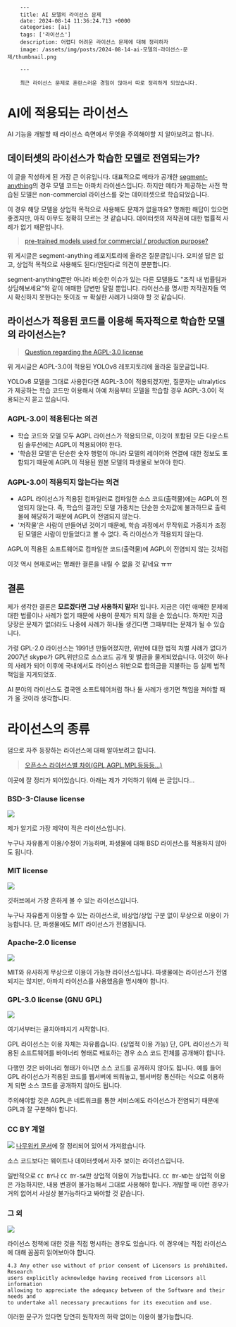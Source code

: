 

        ---
        title: AI 모델의 라이선스 문제
        date: 2024-08-14 11:36:24.713 +0000
        categories: [ai]
        tags: ['라이선스']
        description: 어렵디 어려운 라이선스 문제에 대해 정리하자
        image: /assets/img/posts/2024-08-14-ai-모델의-라이선스-문제/thumbnail.png
        
        ---

        최근 라이선스 문제로 혼란스러운 경험이 많아서 따로 정리하게 되었습니다.

# AI에 적용되는 라이선스

AI 기능을 개발할 때 라이선스 측면에서 무엇을 주의해야할 지 알아보려고 합니다.

## 데이터셋의 라이선스가 학습한 모델로 전염되는가?

이 글을 작성하게 된 가장 큰 이유입니다.
대표적으로 메타가 공개한 [segment-anything](https://github.com/facebookresearch/segment-anything)의 경우 모델 코드는 아파치 라이센스입니다.
하지만 메타가 제공하는 사전 학습된 모델은 non-commercial 라이선스를 갖는 데이터셋으로 학습되었습니다.

이 경우 해당 모델을 상업적 목적으로 사용해도 문제가 없을까요?
명쾌한 해답이 있으면 좋겠지만, 아직 아무도 정확히 모르는 것 같습니다.
데이터셋의 저작권에 대한 법률적 사례가 없기 때문입니다.

> [pre-trained models used for commercial / production purpose?](https://github.com/facebookresearch/segment-anything/issues/63)

위 게시글은 segment-anything 레포지토리에 올라온 질문글입니다.
오피셜 답은 없고, 상업적 목적으로 사용해도 된다/안된다로 의견이 분분합니다.

segment-anything뿐만 아니라 비슷한 이슈가 있는 다른 모델들도 "조직 내 법률팀과 상담해보세요"와 같이 애매한 답변만 달릴 뿐입니다.
라이선스를 명시한 저작권자들 역시 확신하지 못한다는 뜻이죠 ㅠ
확실한 사례가 나와야 할 것 같습니다.  

## 라이선스가 적용된 코드를 이용해 독자적으로 학습한 모델의 라이선스는?

> [Question regarding the AGPL-3.0 license](https://github.com/ultralytics/ultralytics/issues/2129)

위 게시글은 AGPL-3.0이 적용된 YOLOv8 레포지토리에 올라온 질문글입니다.

YOLOv8 모델을 그대로 사용한다면 AGPL-3.0이 적용되겠지만, 
질문자는 ultralytics가 제공하는 학습 코드만 이용해서 아예 처음부터 모델을 학습할 경우 AGPL-3.0이 적용되는지 묻고 있습니다.

### AGPL-3.0이 적용된다는 의견
- 학습 코드와 모델 모두 AGPL 라이선스가 적용되므로, 이것이 포함된 모든 다운스트림 솔루션에는 AGPL이 적용되어야 한다.
- '학습된 모델'은 단순한 숫자 행렬이 아니라 모델의 레이어와 연결에 대한 정보도 포함되기 때문에 AGPL이 적용된 원본 모델의 파생물로 보아야 한다.

### AGPL-3.0이 적용되지 않는다는 의견
- AGPL 라이선스가 적용된 컴파일러로 컴파일한 소스 코드(출력물)에는 AGPL이 전염되지 않는다. 즉, 학습의 결과인 모델 가중치는 단순한 숫자값에 불과하므로 출력물에 해당하기 때문에 AGPL이 전염되지 않는다.
- '저작물'은 사람이 만들어낸 것이기 때문에, 학습 과정에서 무작위로 가중치가 조정된 모델은 사람이 만들었다고 볼 수 없다. 즉 라이선스가 적용되지 않는다.

AGPL이 적용된 소프트웨어로 컴파일한 코드(출력물)에 AGPL이 전염되지 않는 것처럼

이것 역시 현재로써는 명쾌한 결론을 내릴 수 없을 것 같네요 ㅠㅠ

## 결론

제가 생각한 결론은 **모르겠다면 그냥 사용하지 말자!** 입니다.
지금은 이런 애매한 문제에 대한 법률이나 사례가 없기 때문에 사용이 문제가 되지 않을 순 있습니다.
하지만 지금 당장은 문제가 없더라도 나중에 사례가 하나둘 생긴다면 그때부터는 문제가 될 수 있습니다. 

가령 GPL-2.0 라이선스는 1991년 만들어졌지만, 위반에 대한 법적 처벌 사례가 없다가 2007년 skype가 GPL위반으로 소스코드 공개 및 벌금을 물게되었습니다. 이것이 하나의 사례가 되어 이후에 국내에서도 라이선스 위반으로 합의금을 지불하는 등 실제 법적 책임을 지게되었죠.

AI 분야의 라이선스도 결국엔 소프트웨어처럼 하나 둘 사례가 생기면 책임을 져야할 때가 올 것이라 생각합니다.


# 라이선스의 종류

덤으로 자주 등장하는 라이선스에 대해 알아보려고 합니다.

> [오픈소스 라이선스별 차이(GPL,AGPL,MPL등등등...)](https://okky.kr/articles/450248)

이곳에 잘 정리가 되어있습니다.
아래는 제가 기억하기 위해 쓴 글입니다...

### BSD-3-Clause license

![](/assets/img/posts/2024-08-14-ai-모델의-라이선스-문제/img0.png)

제가 알기로 가장 제약이 적은 라이선스입니다.

누구나 자유롭게 이용/수정이 가능하며, 파생물에 대해 BSD 라이선스를 적용하지 않아도 됩니다.

### MIT license

![](/assets/img/posts/2024-08-14-ai-모델의-라이선스-문제/img1.png)

깃허브에서 가장 흔하게 볼 수 있는 라이선스입니다.

누구나 자유롭게 이용할 수 있는 라이선스로, 비상업/상업 구분 없이 무상으로 이용이 가능합니다.
단, 파생물에도 MIT 라이선스가 전염됩니다.

### Apache-2.0 license

![](/assets/img/posts/2024-08-14-ai-모델의-라이선스-문제/img2.png)

MIT와 유사하게 무상으로 이용이 가능한 라이선스입니다.
파생물에는 라이선스가 전염되지는 않지만, 아파치 라이선스를 사용했음을 명시해야 합니다.

### GPL-3.0 license (GNU GPL)

![](/assets/img/posts/2024-08-14-ai-모델의-라이선스-문제/img3.png)

여기서부터는 골치아파지기 시작합니다.

GPL 라이선스는 이용 자체는 자유롭습니다. (상업적 이용 가능)
단, GPL 라이선스가 적용된 소프트웨어를 바이너리 형태로 배포하는 경우 소스 코드 전체를 공개해야 합니다.

다행인 것은 바이너리 형태가 아니면 소스 코드를 공개하지 않아도 됩니다.
예를 들어 GPL 라이선스가 적용된 코드를 웹서버에 띄워놓고, 웹서버랑 통신하는 식으로 이용하게 되면 소스 코드를 공개하지 않아도 됩니다.

주의해야할 것은 AGPL은 네트워크를 통한 서비스에도 라이선스가 전염되기 때문에 GPL과 잘 구분해야 합니다.

### CC BY 계열

![](/assets/img/posts/2024-08-14-ai-모델의-라이선스-문제/img4.png)
[나무위키 문서](https://namu.wiki/w/%ED%81%AC%EB%A6%AC%EC%97%90%EC%9D%B4%ED%8B%B0%EB%B8%8C%20%EC%BB%A4%EB%A8%BC%EC%A6%88%20%EB%9D%BC%EC%9D%B4%EC%84%A0%EC%8A%A4)에 잘 정리되어 있어서 가져왔습니다.

소스 코드보다는 웨이트나 데이터셋에서 자주 보이는 라이선스입니다.

일반적으로 `CC BY`나 `CC BY-SA`만 상업적 이용이 가능합니다. 
`CC BY-ND`는 상업적 이용은 가능하지만, 내용 변경이 불가능해서 그대로 사용해야 합니다. 
개발할 때 이런 경우가 거의 없어서 사실상 불가능하다고 봐야할 것 같습니다.

### 그 외

![](/assets/img/posts/2024-08-14-ai-모델의-라이선스-문제/img5.png)

라이선스 정책에 대한 것을 직접 명시하는 경우도 있습니다.
이 경우에는 직접 라이선스에 대해 꼼꼼히 읽어보아야 합니다.

```
4.3 Any other use without of prior consent of Licensors is prohibited. Research
users explicitly acknowledge having received from Licensors all information
allowing to appreciate the adequacy between of the Software and their needs and
to undertake all necessary precautions for its execution and use.
```

이러한 문구가 있다면 당연히 원작자의 허락 없이는 이용이 불가능합니다.

        